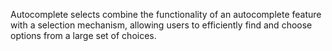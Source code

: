 Autocomplete selects combine the functionality of an autocomplete feature with a selection mechanism, allowing users to efficiently find and choose options from a large set of choices.